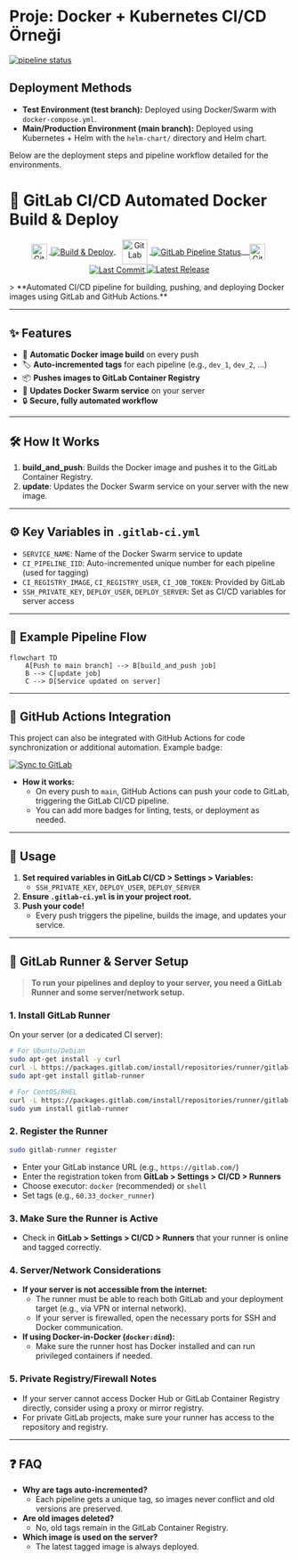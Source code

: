 # Proje: Docker + Kubernetes CI/CD Örneği

[![pipeline status](https://gitlab.com/onur_ozkan/gitlab-CI/badges/main/pipeline.svg)](https://gitlab.com/onur_ozkan/gitlab-CI/pipelines)

## Deployment Methods


- **Test Environment (test branch):** Deployed using Docker/Swarm with `docker-compose.yml`.  
- **Main/Production Environment (main branch):** Deployed using Kubernetes + Helm with the `helm-chart/` directory and Helm chart.

Below are the deployment steps and pipeline workflow detailed for the environments.


# 🚀 GitLab CI/CD Automated Docker Build & Deploy
<p align="center">
  
  <!-- Build & Deploy (GitHub Actions) -->
  <a href="https://github.com/onurozkn/gitlab-CI/actions/workflows/main.yml" title="GitHub Actions Build & Deploy">
    <img src="https://cdn.jsdelivr.net/gh/devicons/devicon/icons/githubactions/githubactions-original.svg" alt="GitHub Actions" width="28" style="vertical-align: middle; margin-right: 4px;"/>
    <img src="https://github.com/onurozkn/gitlab-CI/actions/workflows/main.yml/badge.svg" alt="Build & Deploy" style="vertical-align: middle;"/>
  </a>
  &nbsp;&nbsp;
  <!-- GitLab Pipeline -->
  <a href="https://gitlab.com/onur_ozkan/gitlab-ci/-/pipelines" title="GitLab Pipeline">
    <img src="https://about.gitlab.com/images/press/logo/png/gitlab-icon-rgb.png" alt="GitLab" width="45" style="vertical-align: middle; margin-right: 4px;"/>
    <img src="https://gitlab.com/onur_ozkan/gitlab-ci/badges/main/pipeline.svg" alt="GitLab Pipeline Status" style="vertical-align: middle;"/>
  &nbsp;&nbsp;
  </a>
      <a href="https://github.com/onurozkn/gitlab-CI/commits/main" title="Last Commit">
    <img src="https://github.githubassets.com/images/modules/logos_page/GitHub-Mark.png" alt="GitHub" width="28" style="vertical-align: middle; margin-right: 4px;"/>
    <img src="https://img.shields.io/github/last-commit/onurozkn/gitlab-CI" alt="Last Commit" style="vertical-align: middle;"/>
  </a>
  <a href="https://gitlab.com/onur_ozkan/gitlab-CI/-/releases"><img alt="Latest Release" src="https://gitlab.com/onur_ozkan/gitlab-CI/-/badges/release.svg" /></a>
</p>
> **Automated CI/CD pipeline for building, pushing, and deploying Docker images using GitLab and GitHub Actions.**

---

## ✨ Features

- 🔄 **Automatic Docker image build** on every push
- 🏷️ **Auto-incremented tags** for each pipeline (e.g., `dev_1`, `dev_2`, ...)
- 📦 **Pushes images to GitLab Container Registry**
- 🚢 **Updates Docker Swarm service** on your server
- 🔒 **Secure, fully automated workflow**

---

## 🛠️ How It Works

1. **build_and_push**: Builds the Docker image and pushes it to the GitLab Container Registry.
2. **update**: Updates the Docker Swarm service on your server with the new image.

---

## ⚙️ Key Variables in `.gitlab-ci.yml`

- `SERVICE_NAME`: Name of the Docker Swarm service to update
- `CI_PIPELINE_IID`: Auto-incremented unique number for each pipeline (used for tagging)
- `CI_REGISTRY_IMAGE`, `CI_REGISTRY_USER`, `CI_JOB_TOKEN`: Provided by GitLab
- `SSH_PRIVATE_KEY`, `DEPLOY_USER`, `DEPLOY_SERVER`: Set as CI/CD variables for server access

---

## 🚦 Example Pipeline Flow

```mermaid
flowchart TD
    A[Push to main branch] --> B[build_and_push job]
    B --> C[update job]
    C --> D[Service updated on server]
```

---

## 🚧 GitHub Actions Integration

This project can also be integrated with GitHub Actions for code synchronization or additional automation. Example badge:

[![Sync to GitLab](https://github.com/onurozkn/gitlab-CI/actions/workflows/main.yml/badge.svg)](https://github.com/onurozkn/gitlab-CI/actions/workflows/main.yml)

- **How it works:**
  - On every push to `main`, GitHub Actions can push your code to GitLab, triggering the GitLab CI/CD pipeline.
  - You can add more badges for linting, tests, or deployment as needed.

---

## 🚀 Usage

1. **Set required variables in GitLab CI/CD > Settings > Variables:**
   - `SSH_PRIVATE_KEY`, `DEPLOY_USER`, `DEPLOY_SERVER`
2. **Ensure `.gitlab-ci.yml` is in your project root.**
3. **Push your code!**
   - Every push triggers the pipeline, builds the image, and updates your service.

---

## 🦊 GitLab Runner & Server Setup

> **To run your pipelines and deploy to your server, you need a GitLab Runner and some server/network setup.**

### 1. Install GitLab Runner

On your server (or a dedicated CI server):
```bash
# For Ubuntu/Debian
sudo apt-get install -y curl
curl -L https://packages.gitlab.com/install/repositories/runner/gitlab-runner/script.deb.sh | sudo bash
sudo apt-get install gitlab-runner

# For CentOS/RHEL
curl -L https://packages.gitlab.com/install/repositories/runner/gitlab-runner/script.rpm.sh | sudo bash
sudo yum install gitlab-runner
```

### 2. Register the Runner

```bash
sudo gitlab-runner register
```
- Enter your GitLab instance URL (e.g., `https://gitlab.com/`)
- Enter the registration token from **GitLab > Settings > CI/CD > Runners**
- Choose executor: `docker` (recommended) or `shell`
- Set tags (e.g., `60.33_docker_runner`)

### 3. Make Sure the Runner is Active
- Check in **GitLab > Settings > CI/CD > Runners** that your runner is online and tagged correctly.

### 4. Server/Network Considerations
- **If your server is not accessible from the internet:**
  - The runner must be able to reach both GitLab and your deployment target (e.g., via VPN or internal network).
  - If your server is firewalled, open the necessary ports for SSH and Docker communication.
- **If using Docker-in-Docker (`docker:dind`):**
  - Make sure the runner host has Docker installed and can run privileged containers if needed.

### 5. Private Registry/Firewall Notes
- If your server cannot access Docker Hub or GitLab Container Registry directly, consider using a proxy or mirror registry.
- For private GitLab projects, make sure your runner has access to the repository and registry.

---

## ❓ FAQ

- **Why are tags auto-incremented?**
  - Each pipeline gets a unique tag, so images never conflict and old versions are preserved.
- **Are old images deleted?**
  - No, old tags remain in the GitLab Container Registry.
- **Which image is used on the server?**
  - The latest tagged image is always deployed.
